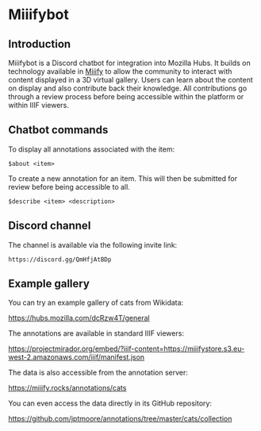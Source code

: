 # Miiifybot

## Introduction

Miiifybot is a Discord chatbot for integration into Mozilla Hubs. It builds on technology available in [Miiify](https://github.com/nationalarchives/miiify) to allow the community to interact with content displayed in a 3D virtual gallery. Users can learn about the content on display and also contribute back their knowledge. All contributions go through a review process before being accessible within the platform or within IIIF viewers.

## Chatbot commands

To display all annotations associated with the item:
```
$about <item>
```

To create a new annotation for an item. This will then be submitted for review before being accessible to all.
```
$describe <item> <description>
```

## Discord channel

The channel is available via the following invite link:
```
https://discord.gg/QmHfjAtBDp
```

## Example gallery

You can try an example gallery of cats from Wikidata:

https://hubs.mozilla.com/dcRzw4T/general

The annotations are available in standard IIIF viewers:

https://projectmirador.org/embed/?iiif-content=https://miiifystore.s3.eu-west-2.amazonaws.com/iiif/manifest.json


The data is also accessible from the annotation server:


https://miiify.rocks/annotations/cats


You can even access the data directly in its GitHub repository:

https://github.com/jptmoore/annotations/tree/master/cats/collection